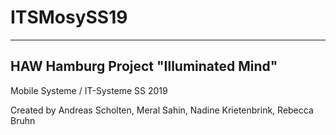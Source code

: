 # ITSMosySS19

--------------------------------------
HAW Hamburg Project "Illuminated Mind"
--------------------------------------
Mobile Systeme / IT-Systeme SS 2019

Created by
Andreas Scholten,
Meral Sahin,
Nadine Krietenbrink,
Rebecca Bruhn
